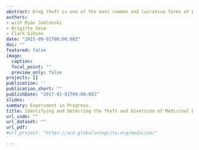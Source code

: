 ```yaml
---
abstract: Drug theft is one of the most common and lucrative forms of public corruption within the health sector of many developing countries. In addition to the growth-inhibiting and poverty-inducing effects that accompany corruption, drug theft slows the fight against preventable diseases like malaria and bacterial infection. In collaboration with the Ministry of Health in a low income developing country, we experimentally evaluate whether top-down audits and bottom-up community monitoring can reduce drug theft. Additionally, we introduce a novel measurement protocol that uses radio and GPS tracking devices to measure rates of theft at different levels of the medications supply chain. This allows us to move beyond existing studies of corruption that focus on changes in corruption levels to present evidence demonstrating how anti-corruption interventions displace corruption to other parts of the system. Our project directly builds on existing anti-corruption priorities among development stakeholders.
authors:
- with Ryan Jablonski
- Brigitte Seim
- Clark Gibson
date: "2015-09-01T00:00:00Z"
doi: ""
featured: false
image:
  caption: 
  focal_point: ""
  preview_only: false
projects: []
publication: ''
publication_short: ""
publishDate: "2017-01-01T00:00:00Z"
slides: 
summary: Experiment in Progress.
title: Identifying and Deterring the Theft and Diversion of Medicinal Drugs in Malawi
url_code: ""
url_dataset: ""
url_pdf: 
#url_project: "https://ace.globalintegrity.org/medicine/"

---
```



